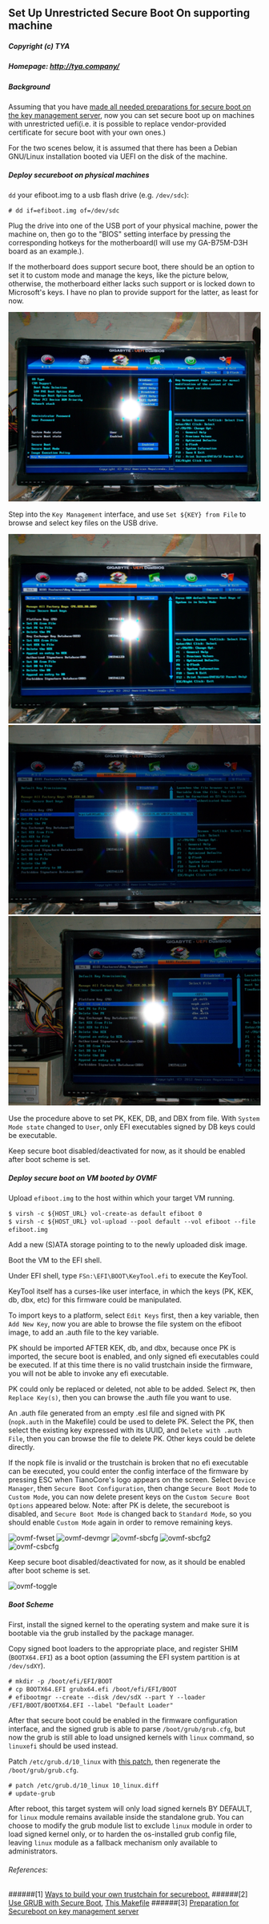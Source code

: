 ## Set Up Unrestricted Secure Boot On supporting machine
##### Copyright (c) TYA
##### Homepage: http://tya.company/

##### Background

Assuming that you have [made all needed preparations for secure boot on the key management server](https://github.com/hardenedlinux/Debian-GNU-Linux-Profiles/blob/master/docs/hardened_boot/preparation-for-secureboot-on-km-server.md), now you can set secure boot up on machines with unrestricted uefi(i.e. it is possible to replace vendor-provided certificate for secure boot
with your own ones.)

For the two scenes below, it is assumed that there has been a Debian GNU/Linux installation booted via UEFI on the disk of the machine.

##### Deploy secureboot on physical machines

`dd` your efiboot.img to a usb flash drive (e.g. `/dev/sdc`):

```
# dd if=efiboot.img of=/dev/sdc
```

Plug the drive into one of the USB port of your physical machine, power the machine on, then go to the "BIOS" setting interface by pressing the corresponding hotkeys for the motherboard(I will use my GA-B75M-D3H board as an example.).

If the motherboard does support secure boot, there should be an option to set it to custom mode and manage the keys, like the picture below, otherwise, the motherboard either lacks such support or is locked down to Microsoft's keys. I have no plan to provide support for the latter, as least for now. 

![SecureBootInterface](../../resources/SAM_1141.JPG)

Step into the `Key Management` interface, and use `Set ${KEY} from File` to browse and select key files on the USB drive.

![KeyMgmt](../../resources/SAM_1142.JPG)
![SelectFS](../../resources/SAM_1145.JPG)
![SelectFile](../../resources/SAM_1147.JPG)

Use the procedure above to set PK, KEK, DB, and DBX from file. With `System Mode state` changed to `User`, only EFI executables signed by DB keys could be executable.

Keep secure boot disabled/deactivated for now, as it should be enabled after boot scheme is set.

##### Deploy secure boot on VM booted by OVMF

Upload `efiboot.img` to the host within which your target VM running.

```
$ virsh -c ${HOST_URL} vol-create-as default efiboot 0
$ virsh -c ${HOST_URL} vol-upload --pool default --vol efiboot --file efiboot.img
```

Add a new (S)ATA storage pointing to to the newly uploaded disk image.

Boot the VM to the EFI shell.

Under EFI shell, type `FSn:\EFI\BOOT\KeyTool.efi` to execute the KeyTool.

KeyTool itself has a curses-like user interface, in which the keys (PK, KEK, db, dbx, etc) for this firmware could be manipulated.

To import keys to a platform, select `Edit Keys` first, then a key variable, then `Add New Key`, now you are able to browse the file system on the efiboot image, to add an .auth file to the key variable.

PK should be imported AFTER KEK, db, and dbx, because once PK is imported, the secure boot is enabled, and only signed efi executables could be executed. If at this time there is no valid trustchain inside the firmware, you will not be able to invoke any efi executable.

PK could only be replaced or deleted, not able to be added. Select `PK`, then `Replace Key(s)`, then you can browse the .auth file you want to use.

An .auth file generated from an empty .esl file and signed with PK (`nopk.auth` in the Makefile) could be used to delete PK. Select the PK, then select the existing key expressed with its UUID, and `Delete with .auth File`, then you can browse the file to delete PK. Other keys could be delete directly.

If the nopk file is invalid or the trustchain is broken that no efi executable can be executed, you could enter the config interface of the firmware by pressing ESC when TianoCore's logo appears on the screen. Select `Device Manager`, then `Secure Boot Configuration`, then change `Secure Boot Mode` to `Custom Mode`, you can now delete present keys on the `Custom Secure Boot Options` appeared below. Note: after PK is delete, the secureboot is disabled, and `Secure Boot Mode` is changed back to `Standard Mode`, so you should enable `Custom Mode` again in order to remove remaining keys.

![ovmf-fwset](../resources/ovmf-fwset.png)
![ovmf-devmgr](../resources/ovmf-devmgr.png)
![ovmf-sbcfg](../resources/ovmf-sbcfg.png)
![ovmf-sbcfg2](../resources/ovmf-sbcfg2.png)
![ovmf-csbcfg](../resources/ovmf-csbcfg.png)

Keep secure boot disabled/deactivated for now, as it should be enabled after boot scheme is set.

![ovmf-toggle](../resources/ovmf-toggle.png)

##### Boot Scheme

First, install the signed kernel to the operating system and make sure it is bootable via the grub installed by the package manager.

Copy signed boot loaders to the appropriate place, and register SHIM (`BOOTX64.EFI`) as a boot option (assuming the EFI system partition is at `/dev/sdXY`).

```
# mkdir -p /boot/efi/EFI/BOOT
# cp BOOTX64.EFI grubx64.efi /boot/efi/EFI/BOOT
# efibootmgr --create --disk /dev/sdX --part Y --loader /EFI/BOOT/BOOTX64.EFI --label "Default Loader"
```

After that secure boot could be enabled in the firmware configuration interface, and the signed grub is able to parse `/boot/grub/grub.cfg`, but now the grub is still able to load unsigned kernels with `linux` command, so `linuxefi` should be used instead.

Patch `/etc/grub.d/10_linux` with [this patch](../../scripts/secureboot/10_linux.diff), then regenerate the `/boot/grub/grub.cfg`.

```
# patch /etc/grub.d/10_linux 10_linux.diff
# update-grub
```

After reboot, this target system will only load signed kernels BY DEFAULT, for `linux` module remains available inside the standalone grub. You can choose to modify the grub module list to exclude `linux` module in order to load signed kernel only, or to harden the os-installed grub config file, leaving `linux` module as a fallback mechanism only available to administrators.

###### References:
######[1] [Ways to build your own trustchain for secureboot.](https://github.com/hardenedlinux/Debian-GNU-Linux-Profiles/blob/master/docs/hardened_boot/build-secureboot-trustchain.md)
######[2] [Use GRUB with Secure Boot](https://github.com/hardenedlinux/Debian-GNU-Linux-Profiles/blob/master/docs/hardened_boot/grub-with-secure-boot.md), [This Makefile](../../scripts/coreboot/grub.mk)
######[3] [Preparation for Secureboot on key management server](https://github.com/hardenedlinux/Debian-GNU-Linux-Profiles/blob/master/docs/hardened_boot/preparation-for-secureboot-on-km-server.md)

